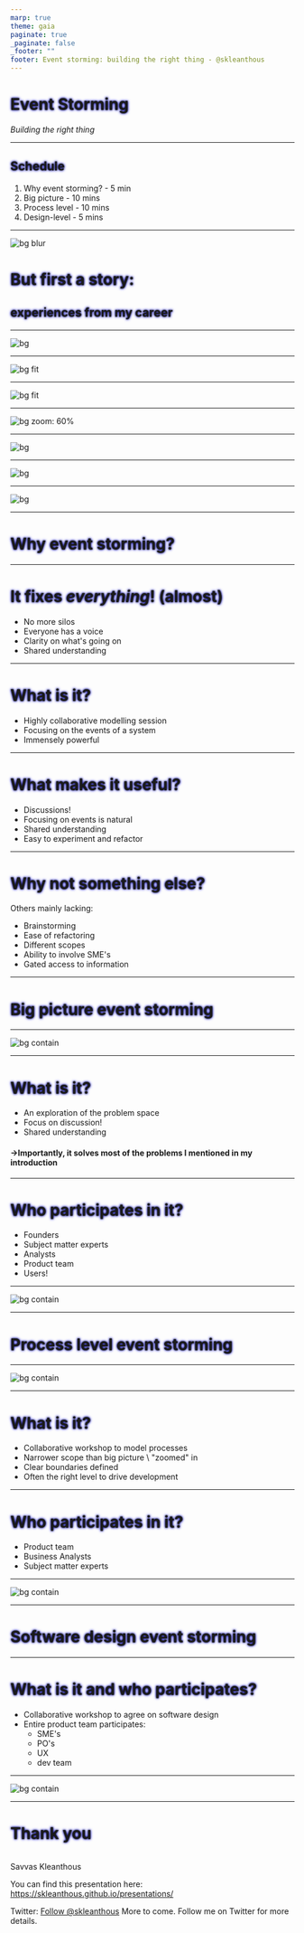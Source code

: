 ```yaml
---
marp: true
theme: gaia
paginate: true
_paginate: false
_footer: ""
footer: Event storming: building the right thing - @skleanthous
---
```


<!-- _class: lead invert -->

# Event Storming

_Building the right thing_

---

## Schedule

1. Why event storming? - 5 min
1. Big picture - 10 mins
1. Process level - 10 mins
1. Design-level - 5 mins

---

<!-- _class: lead invert -->
<!-- _footer: "" -->
![bg blur](./images/puppets.jpg)

<style scoped>
h1,h2,h3 {
  text-shadow: 0 0 3px #000000, 0 0 5px #0000FF;
}
</style>


# But first a story:

## experiences from my career

---

<!-- _footer: "" -->
![bg](./images/broken-telephone.jpg)

<!-- 

As a junior problem 1:

PM required features done
PM told BA's
BA's spoke to SME's to get requirements
BA's analysed requirements
BA's spoke to architects
Architects did their thing
Requirements + architecture were pushed to dev team

-->

---

<!-- _footer: ""-->
![bg fit](./images/clock.jpg)

<!-- 
Outcome: Missed deadlines, wrong functionality delivered, many bugs, unhappy customers.
-->

---

<!-- _footer: "" -->
![bg fit](./images/castle-tower.jpg)

<!-- 

Later in life:

BA was part of the team
But architecture was external
Discoveries did not change design or approach


Better than before, but more missed deadlines, overtime, again unhappy customers, bugs
-->

---

<!-- _footer: ""-->
![bg zoom: 60%](./images/clock.jpg)

---

<!-- _footer: "" -->
![bg ](./images/what-now.jpg)

<!-- 

Later in life:

Agile won, but as a knee-jerk reaction to big-up-front planning
it seems as if the world rejected entirely the notion of up front
design. We lost conceptual integrity entirely.

Decisions were only locally optimized, and the network effect of
communication across departments exploded.

Dependencies from other departments started becoming show-stoppers.

-->

---

<!-- _footer: ""-->
![bg ](./images/holiday-champagne.jpg)

<!-- 

Awesome? Nope.

-->

---

<!-- _footer: ""-->
![bg ](./images/clock-zoomed.jpg)

<!-- 

Yes, you guessed it, better than before, but still problematic:

+ Feedback now exists and is considered
- No real communication across departments
- No visibility of what other teams are doing
- Localized decisions need to be repeated in other teams
- Loss of conceptual integrity: different parts implement different patterns, or behave slightly different. It feels like a disjointed bundle of pieces

-->

---

<!-- _class: lead invert -->

# Why event storming?

---

# It fixes _everything_! (almost)

- No more silos
- Everyone has a voice
- Clarity on what's going on
- Shared understanding

---

# What is it?

- Highly collaborative modelling session
- Focusing on the events of a system
- Immensely powerful

---

# What makes it useful?

- Discussions!
- Focusing on events is natural
- Shared understanding
- Easy to experiment and refactor

---

# Why not something else?

Others mainly lacking:

- Brainstorming
- Ease of refactoring
- Different scopes
- Ability to involve SME's
- Gated access to information

---

<!-- _class: lead invert -->

# Big picture event storming

---

<!-- _class: lead invert -->
<!-- _footer: "" -->
![bg contain](./images/big-picture-sample.jpg)

---

# What is it?

- An exploration of the problem space
- Focus on discussion!
- Shared understanding

#### →Importantly, it solves most of the problems I mentioned in my introduction

---

# Who participates in it?

- Founders
- Subject matter experts
- Analysts
- Product team
- Users!

---

<!-- _class: lead invert -->
<!-- _footer: "" -->
![bg contain](./images/big-picture-legend.jpg)

---

<!-- _class: lead invert -->

# Process level event storming

---

<!-- _class: lead invert-->
<!-- _footer: "" -->

![bg contain](./images/process-sample.jpg)

---

# What is it?

- Collaborative workshop to model processes
- Narrower scope than big picture \ "zoomed" in
- Clear boundaries defined
- Often the right level to drive development

---

# Who participates in it?

- Product team
- Business Analysts
- Subject matter experts

---

<!-- _footer: "" -->
<!-- _class: lead invert -->

![bg contain](./images/process-legend.jpg)

---

<!-- _class: lead invert -->

# Software design event storming

---

# What is it and who participates?

- Collaborative workshop to agree on software design
- Entire product team participates: 
  - SME's
  - PO's
  - UX
  - dev team

---

<!-- _footer: "" -->
<!-- _class: lead invert -->

![bg contain](./images/design-legend.jpg)

---
<!-- header: "" -->
<!-- _class: lead invert -->
<!-- _footer: "" -->
# Thank you

``` text

```

Savvas Kleanthous

You can find this presentation here: https://skleanthous.github.io/presentations/

Twitter: <a href="https://twitter.com/skleanthous?ref_src=twsrc%5Etfw" class="twitter-follow-button" data-show-count="false">Follow @skleanthous</a><script async src="https://platform.twitter.com/widgets.js" charset="utf-8"></script>
More to come. Follow me on Twitter for more details.
